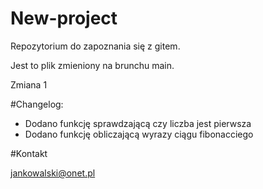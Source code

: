 # New-project

Repozytorium do zapoznania się z gitem.

Jest to plik zmieniony na brunchu main.

Zmiana 1

#Changelog:

- Dodano funkcję sprawdzającą czy liczba jest pierwsza
- Dodano funkcję obliczającą wyrazy ciągu fibonacciego

#Kontakt

jankowalski@onet.pl
